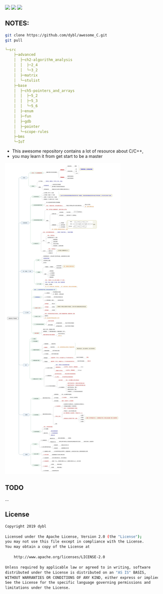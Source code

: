 ![](https://img.shields.io/badge/licence-Apache2.0-ff69b4.svg)
![](https://img.shields.io/badge/upload-pass-0f9d58.svg)
![](https://img.shields.io/badge/awesome-c-ad2dec.svg)

## NOTES:

```bash
git clone https://github.com/dybl/awesome_C.git
git pull
```

```yaml
└─src
    ├─advanced
    │  ├─ch2-algorithm_analysis
    │  │  ├─2_4
    │  │  └─3_2
    │  ├─matrix
    │  └─stulist
    ├─base
    │  ├─ch5-pointers_and_arrays
    │  │  ├─5_2
    │  │  ├─5_3
    │  │  └─5_6
    │  ├─enum
    │  ├─fun
    │  ├─gdb
    │  ├─pointer
    │  └─scope-rules
    ├─bms
    └─IoT
```

- This awesome repository contains a lot of resource about C/C++,
- you may learn it from get start to be a master

![](src/v2-237fc82d87f9fefe839d434e8247cbc7_r.jpg)

## TODO
...

## License

```sh
Copyright 2019 dybl

Licensed under the Apache License, Version 2.0 (the "License");
you may not use this file except in compliance with the License.
You may obtain a copy of the License at

    http://www.apache.org/licenses/LICENSE-2.0

Unless required by applicable law or agreed to in writing, software
distributed under the License is distributed on an "AS IS" BASIS,
WITHOUT WARRANTIES OR CONDITIONS OF ANY KIND, either express or implied.
See the License for the specific language governing permissions and
limitations under the License.
```

